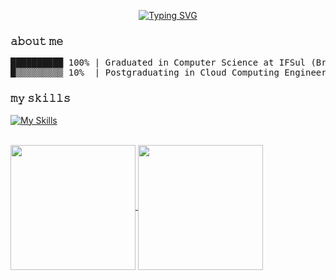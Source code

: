 <p align="center">
  <a href="https://git.io/typing-svg"><img src="https://readme-typing-svg.demolab.com?font=Fira+Code&pause=1000&color=B99DF7&center=true&vCenter=true&width=435&lines=I'm+Gabi;I+work+and+study+about+DevOps%2FSRE" alt="Typing SVG" /></a>
</p>

### 𝚊𝚋𝚘𝚞𝚝 𝚖𝚎

<pre>
██████████ 100% | Graduated in Computer Science at IFSul (Brazil)
█▒▒▒▒▒▒▒▒▒ 10%  | Postgraduating in Cloud Computing Engineering at PUCPR (Brazil)
</pre>
  
### 𝚖𝚢 𝚜𝚔𝚒𝚕𝚕𝚜
[![My Skills](https://skillicons.dev/icons?i=aws,azure,linux,bash,terraform,docker,kubernetes,jenkins,git,postman,postgres&theme=dark)]([https://skillicons.dev](https://github.com/brambillagabrielle/))

<br/>

<div>
  <a href="https://github.com/brambillagabrielle">
    <img height=200 align="center" src="https://github-readme-stats.vercel.app/api?username=brambillagabrielle&theme=material-palenight" />
  </a>
  <a href="https://github.com/brambillagabrielle">
    <img height=200 align="center" src="https://github-readme-stats.vercel.app/api/top-langs?username=brambillagabrielle&layout=compact&langs_count=8&card_width=320&theme=material-palenight" />
  </a>
</div>
